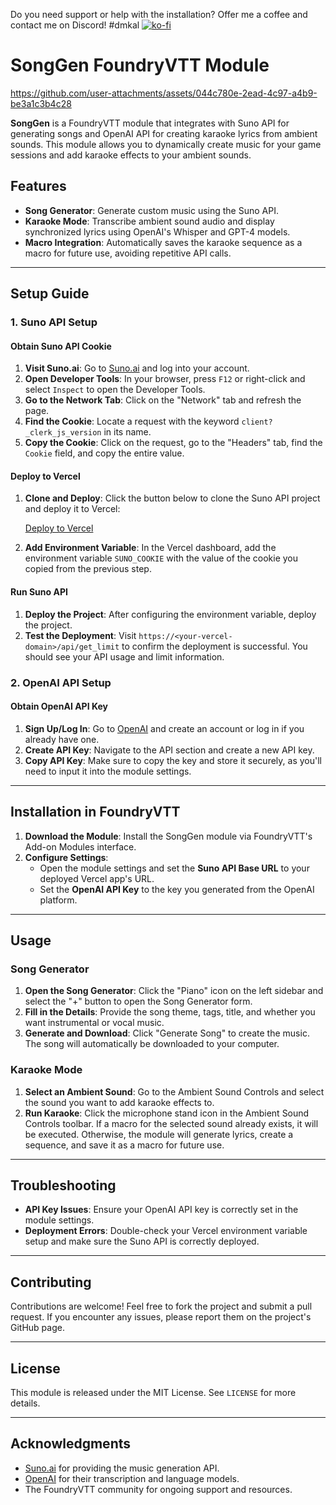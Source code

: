 Do you need support or help with the installation? 
Offer me a coffee and contact me on Discord! #dmkal
[![ko-fi](https://ko-fi.com/img/githubbutton_sm.svg)](https://ko-fi.com/D1D210UKH9)  

# SongGen FoundryVTT Module


https://github.com/user-attachments/assets/044c780e-2ead-4c97-a4b9-be3a1c3b4c28


**SongGen** is a FoundryVTT module that integrates with Suno API for generating songs and OpenAI API for creating karaoke lyrics from ambient sounds. This module allows you to dynamically create music for your game sessions and add karaoke effects to your ambient sounds.

## Features

- **Song Generator**: Generate custom music using the Suno API.
- **Karaoke Mode**: Transcribe ambient sound audio and display synchronized lyrics using OpenAI's Whisper and GPT-4 models.
- **Macro Integration**: Automatically saves the karaoke sequence as a macro for future use, avoiding repetitive API calls.

---

## Setup Guide

### 1. Suno API Setup

#### Obtain Suno API Cookie

1. **Visit Suno.ai**: Go to [Suno.ai](https://app.suno.ai) and log into your account.
2. **Open Developer Tools**: In your browser, press `F12` or right-click and select `Inspect` to open the Developer Tools.
3. **Go to the Network Tab**: Click on the "Network" tab and refresh the page.
4. **Find the Cookie**: Locate a request with the keyword `client?_clerk_js_version` in its name.
5. **Copy the Cookie**: Click on the request, go to the "Headers" tab, find the `Cookie` field, and copy the entire value.

#### Deploy to Vercel

1. **Clone and Deploy**: Click the button below to clone the Suno API project and deploy it to Vercel:

   [Deploy to Vercel](https://vercel.com/new/clone?repository-url=https%3A%2F%2Fgithub.com%2Fgcui-art%2Fsuno-api&env=SUNO_COOKIE&project-name=suno-api&repository-name=suno-api)

2. **Add Environment Variable**: In the Vercel dashboard, add the environment variable `SUNO_COOKIE` with the value of the cookie you copied from the previous step.

#### Run Suno API

1. **Deploy the Project**: After configuring the environment variable, deploy the project.
2. **Test the Deployment**: Visit `https://<your-vercel-domain>/api/get_limit` to confirm the deployment is successful. You should see your API usage and limit information.

### 2. OpenAI API Setup

#### Obtain OpenAI API Key

1. **Sign Up/Log In**: Go to [OpenAI](https://platform.openai.com/signup) and create an account or log in if you already have one.
2. **Create API Key**: Navigate to the API section and create a new API key.
3. **Copy API Key**: Make sure to copy the key and store it securely, as you'll need to input it into the module settings.

---

## Installation in FoundryVTT

1. **Download the Module**: Install the SongGen module via FoundryVTT's Add-on Modules interface.
2. **Configure Settings**: 
   - Open the module settings and set the **Suno API Base URL** to your deployed Vercel app's URL.
   - Set the **OpenAI API Key** to the key you generated from the OpenAI platform.

---

## Usage

### Song Generator

1. **Open the Song Generator**: Click the "Piano" icon on the left sidebar and select the "+" button to open the Song Generator form.
2. **Fill in the Details**: Provide the song theme, tags, title, and whether you want instrumental or vocal music.
3. **Generate and Download**: Click "Generate Song" to create the music. The song will automatically be downloaded to your computer.

### Karaoke Mode

1. **Select an Ambient Sound**: Go to the Ambient Sound Controls and select the sound you want to add karaoke effects to.
2. **Run Karaoke**: Click the microphone stand icon in the Ambient Sound Controls toolbar. If a macro for the selected sound already exists, it will be executed. Otherwise, the module will generate lyrics, create a sequence, and save it as a macro for future use.

---

## Troubleshooting

- **API Key Issues**: Ensure your OpenAI API key is correctly set in the module settings.
- **Deployment Errors**: Double-check your Vercel environment variable setup and make sure the Suno API is correctly deployed.

---

## Contributing

Contributions are welcome! Feel free to fork the project and submit a pull request. If you encounter any issues, please report them on the project's GitHub page.

---

## License

This module is released under the MIT License. See `LICENSE` for more details.

---

## Acknowledgments

- [Suno.ai](https://app.suno.ai) for providing the music generation API.
- [OpenAI](https://platform.openai.com/) for their transcription and language models.
- The FoundryVTT community for ongoing support and resources.
